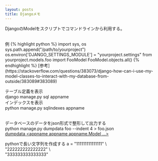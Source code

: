 ```yaml
---
layout: posts
title: Djangoメモ 
---
```

DjangoのModelをスクリプトでコマンドラインから利用する。 
  
<br/>
例
{% highlight python  %}
import sys, os
sys.path.append("/path/to/yourproject")
os.environ['DJANGO_SETTINGS_MODULE'] = "yourproject.settings"
from yourproject.models.foo import FooModel
FooModel.objects.all()
{% endhighlight %}
[参考](https://stackoverflow.com/questions/383073/django-how-can-i-use-my-model-classes-to-interact-with-my-database-from-outside/383089#383089)   
<br/>

テーブル定義を表示   
django manage.py sql appname  
インデックスを表示  
python manage.py sqlindexes appname   
<br/>
  
データベースのデータをjson形式で整形して出力する     
python manage.py dumpdata foo --indent 4 &gt; foo.json  
[ dumpdata &lt;appname appname appname.Model ...&gt;](https://docs.djangoproject.com/en/1.6/ref/django-admin/#dumpdata-appname-appname-appname-modelx)
<br/>

pythonで長い文字列を作成する
a = "111111111111111" \  
    "222222222222222" \  
    "333333333333333"   
